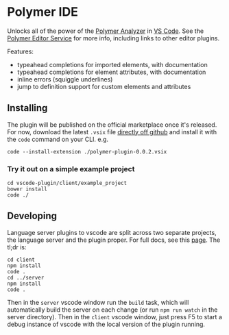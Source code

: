 # Polymer IDE

Unlocks all of the power of the [Polymer Analyzer] in [VS Code]. See the [Polymer Editor Service] for more info, including links to other editor plugins.

Features:

 * typeahead completions for imported elements, with documentation
 * typeahead completions for element attributes, with documentation
 * inline errors (squiggle underlines)
 * jump to definition support for custom elements and attributes

## Installing

The plugin will be published on the official marketplace once it's released. For now, download the latest `.vsix` file [directly off github](https://github.com/Polymer/vscode-plugin/releases) and install it with the `code` command on your CLI. e.g.

    code --install-extension ./polymer-plugin-0.0.2.vsix

### Try it out on a simple example project

    cd vscode-plugin/client/example_project
    bower install
    code ./

## Developing

Language server plugins to vscode are split across two separate projects, the language server and the plugin proper. For full docs, see this [page](https://code.visualstudio.com/docs/extensions/example-language-server). The tl;dr is:

    cd client
    npm install
    code .
    cd ../server
    npm install
    code .

Then in the `server` vscode window run the `build` task, which will automatically build the server on each change (or run `npm run watch` in the server directory). Then in the `client` vscode window, just press F5 to start a debug instance of vscode with the local version of the plugin running.

[Polymer Analyzer]: https://github.com/Polymer/polymer-analyzer
[polymer editor service]: https://github.com/Polymer/polymer-editor-service
[VS Code]: https://code.visualstudio.com/
